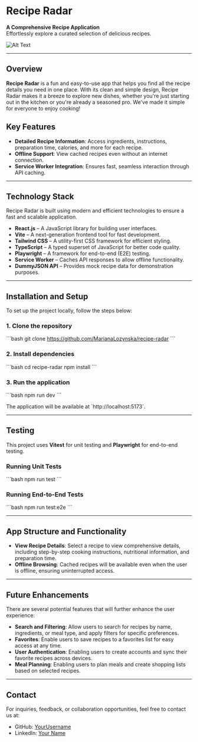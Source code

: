 # Recipe Radar

**A Comprehensive Recipe Application**  
Effortlessly explore a curated selection of delicious recipes.

![Alt Text](.src/assets/images/main1.jpg)

---

## Overview

**Recipe Radar** is a fun and easy-to-use app that helps you find all the recipe details you need in one place. With its clean and simple design, Recipe Radar makes it a breeze to explore new dishes, whether you're just starting out in the kitchen or you're already a seasoned pro. We've made it simple for everyone to enjoy cooking!

## Key Features

- **Detailed Recipe Information**: Access ingredients, instructions, preparation time, calories, and more for each recipe.
- **Offline Support**: View cached recipes even without an internet connection.
- **Service Worker Integration**: Ensures fast, seamless interaction through API caching.

---

## Technology Stack

Recipe Radar is built using modern and efficient technologies to ensure a fast and scalable application.

- **React.js** – A JavaScript library for building user interfaces.
- **Vite** – A next-generation frontend tool for fast development.
- **Tailwind CSS** – A utility-first CSS framework for efficient styling.
- **TypeScript** – A typed superset of JavaScript for better code quality.
- **Playwright** – A framework for end-to-end (E2E) testing.
- **Service Worker** – Caches API responses to allow offline functionality.
- **DummyJSON API** – Provides mock recipe data for demonstration purposes.

---

## Installation and Setup

To set up the project locally, follow the steps below:

### 1. Clone the repository

\`\`\`bash
git clone https://github.com/MarianaLozynska/recipe-radar
\`\`\`

### 2. Install dependencies

\`\`\`bash
cd recipe-radar
npm install
\`\`\`

### 3. Run the application

\`\`\`bash
npm run dev
\`\`\`

The application will be available at \`http://localhost:5173\`.

---

## Testing

This project uses **Vitest** for unit testing and **Playwright** for end-to-end testing.

### Running Unit Tests

\`\`\`bash
npm run test
\`\`\`

### Running End-to-End Tests

\`\`\`bash
npm run test:e2e
\`\`\`

---

## App Structure and Functionality

- **View Recipe Details**: Select a recipe to view comprehensive details, including step-by-step cooking instructions, nutritional information, and preparation time.
- **Offline Browsing**: Cached recipes will be available even when the user is offline, ensuring uninterrupted access.

---

## Future Enhancements

There are several potential features that will further enhance the user experience:

- **Search and Filtering**: Allow users to search for recipes by name, ingredients, or meal type, and apply filters for specific preferences.
- **Favorites**: Enable users to save recipes to a favorites list for easy access at any time.
- **User Authentication**: Enabling users to create accounts and sync their favorite recipes across devices.
- **Meal Planning**: Enabling users to plan meals and create shopping lists based on selected recipes.

---

## Contact

For inquiries, feedback, or collaboration opportunities, feel free to contact us at:

- GitHub: [YourUsername](https://github.com/MarianaLozynska/recipe-radar)
- LinkedIn: [Your Name](www.linkedin.com/in/mlozynska)
